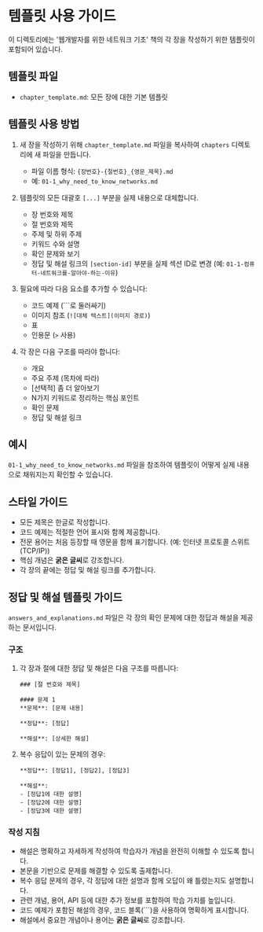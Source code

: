 # 템플릿 사용 가이드

이 디렉토리에는 '웹개발자를 위한 네트워크 기초' 책의 각 장을 작성하기 위한 템플릿이 포함되어 있습니다.

## 템플릿 파일

- `chapter_template.md`: 모든 장에 대한 기본 템플릿

## 템플릿 사용 방법

1. 새 장을 작성하기 위해 `chapter_template.md` 파일을 복사하여 `chapters` 디렉토리에 새 파일을 만듭니다.
    - 파일 이름 형식: `{장번호}-{절번호}_{영문_제목}.md`
    - 예: `01-1_why_need_to_know_networks.md`

2. 템플릿의 모든 대괄호 `[...]` 부분을 실제 내용으로 대체합니다.
    - 장 번호와 제목
    - 절 번호와 제목
    - 주제 및 하위 주제
    - 키워드 수와 설명
    - 확인 문제와 보기
    - 정답 및 해설 링크의 `[section-id]` 부분을 실제 섹션 ID로 변경 (예: `01-1-컴퓨터-네트워크를-알아야-하는-이유`)

3. 필요에 따라 다음 요소를 추가할 수 있습니다:
    - 코드 예제 (```로 둘러싸기)
    - 이미지 참조 (`![대체 텍스트](이미지 경로)`)
    - 표
    - 인용문 (`>` 사용)

4. 각 장은 다음 구조를 따라야 합니다:
    - 개요
    - 주요 주제 (목차에 따라)
    - [선택적] 좀 더 알아보기
    - N가지 키워드로 정리하는 핵심 포인트
    - 확인 문제
    - 정답 및 해설 링크

## 예시

`01-1_why_need_to_know_networks.md` 파일을 참조하여 템플릿이 어떻게 실제 내용으로 채워지는지 확인할 수 있습니다.

## 스타일 가이드

- 모든 제목은 한글로 작성합니다.
- 코드 예제는 적절한 언어 표시와 함께 제공합니다.
- 전문 용어는 처음 등장할 때 영문을 함께 표기합니다. (예: 인터넷 프로토콜 스위트(TCP/IP))
- 핵심 개념은 **굵은 글씨**로 강조합니다.
- 각 장의 끝에는 정답 및 해설 링크를 추가합니다.

## 정답 및 해설 템플릿 가이드

`answers_and_explanations.md` 파일은 각 장의 확인 문제에 대한 정답과 해설을 제공하는 문서입니다.

### 구조

1. 각 장과 절에 대한 정답 및 해설은 다음 구조를 따릅니다:
   ```
   ### [절 번호와 제목]
   
   #### 문제 1
   **문제**: [문제 내용]
   
   **정답**: [정답]
   
   **해설**: [상세한 해설]
   ```

2. 복수 응답이 있는 문제의 경우:
   ```
   **정답**: [정답1], [정답2], [정답3]
   
   **해설**: 
   - [정답1에 대한 설명]
   - [정답2에 대한 설명]
   - [정답3에 대한 설명]
   ```

### 작성 지침

- 해설은 명확하고 자세하게 작성하여 학습자가 개념을 완전히 이해할 수 있도록 합니다.
- 본문을 기반으로 문제를 해결할 수 있도록 출제합니다.
- 복수 응답 문제의 경우, 각 정답에 대한 설명과 함께 오답이 왜 틀렸는지도 설명합니다.
- 관련 개념, 용어, API 등에 대한 추가 정보를 포함하여 학습 가치를 높입니다.
- 코드 예제가 포함된 해설의 경우, 코드 블록(```)을 사용하여 명확하게 표시합니다.
- 해설에서 중요한 개념이나 용어는 **굵은 글씨**로 강조합니다.
